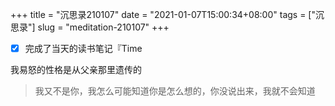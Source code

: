 +++
title = "沉思录210107"
date = "2021-01-07T15:00:34+08:00"
tags = ["沉思录"]
slug = "meditation-210107"
+++

- [x] 完成了当天的读书笔记『Time

我易怒的性格是从父亲那里遗传的

> 我又不是你，我怎么可能知道你是怎么想的，你没说出来，我就不会知道
